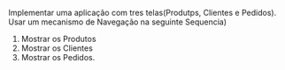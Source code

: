 Implementar uma aplicação com tres telas(Produtps, Clientes e Pedidos). Usar um mecanismo de Navegação na seguinte Sequencia)
1) Mostrar os Produtos
2) Mostrar os Clientes
3) Mostrar os Pedidos.
